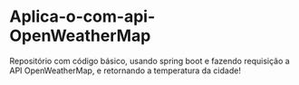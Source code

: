# Aplica-o-com-api-OpenWeatherMap
Repositório com código básico, usando spring boot e fazendo requisição a API OpenWeatherMap, e retornando a temperatura da cidade!
